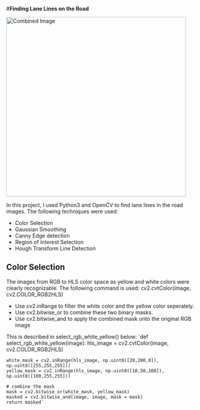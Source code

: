 #**Finding Lane Lines on the Road** 

<img src="examples/laneLines_thirdPass.jpg" width="480" alt="Combined Image" />

In this project, I used Python3 and OpenCV to find lane lines in the road images. The following techniques were used:

* Color Selection
* Gaussian Smoothing
* Canny Edge detection
* Region of Interest Selection
* Hough Transform Line Detection

## Color Selection
The images from RGB to HLS color space as yellow and white colors were clearly recognizable. The following command is used:
cv2.cvtColor(image, cv2.COLOR_RGB2HLS)
* Use cv2.inRange to filter the white color and the yellow color seperately.
* Use cv2.bitwise_or to combine these two binary masks.
* Use cv2.bitwise_and to apply the combined mask onto the original RGB image

This is described in select_rgb_white_yellow() below:
`def select_rgb_white_yellow(image): 
    hls_image = cv2.cvtColor(image, cv2.COLOR_RGB2HLS)

    white_mask = cv2.inRange(hls_image, np.uint8([20,200,0]), np.uint8([255,255,255])) 
    yellow_mask = cv2.inRange(hls_image, np.uint8([10,50,100]), np.uint8([100,255,255]))

    # combine the mask
    mask = cv2.bitwise_or(white_mask, yellow_mask)
    masked = cv2.bitwise_and(image, image, mask = mask)
    return masked`
